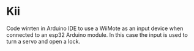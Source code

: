 # Kii
Code wirrten in Arduino IDE to use a WiiMote as an input device when connected to an esp32 Arduino module. In this case the input is used to turn a servo and open a lock. 
